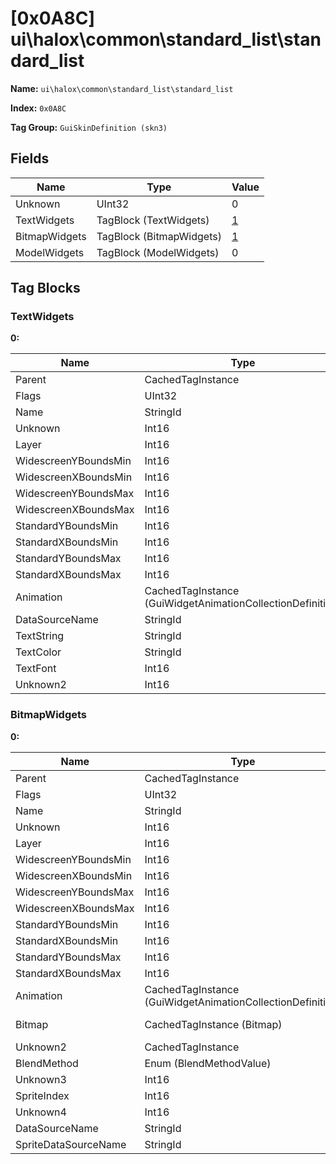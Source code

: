 # [0x0A8C] ui\halox\common\standard_list\standard_list

**Name:** ```ui\halox\common\standard_list\standard_list```

**Index:** ```0x0A8C```

**Tag Group:** ```GuiSkinDefinition (skn3)```

## Fields

Name	| Type	| Value
---	|---	|---	|
Unknown	|UInt32	|0
TextWidgets	|TagBlock (TextWidgets)	|[1](#textwidgets)
BitmapWidgets	|TagBlock (BitmapWidgets)	|[1](#bitmapwidgets)
ModelWidgets	|TagBlock (ModelWidgets)	|0


## Tag Blocks

### TextWidgets

**0:**

Name	| Type	| Value
---	|---	|---	|
Parent	|CachedTagInstance	|null
Flags	|UInt32	|196937
Name	|StringId	|
Unknown	|Int16	|0
Layer	|Int16	|1
WidescreenYBoundsMin	|Int16	|2
WidescreenXBoundsMin	|Int16	|0
WidescreenYBoundsMax	|Int16	|32
WidescreenXBoundsMax	|Int16	|391
StandardYBoundsMin	|Int16	|0
StandardXBoundsMin	|Int16	|0
StandardYBoundsMax	|Int16	|0
StandardXBoundsMax	|Int16	|0
Animation	|CachedTagInstance (GuiWidgetAnimationCollectionDefinition)	|[[0x0812] 0x00000812](../GuiWidgetAnimationCollectionDefinition/0812.md)
DataSourceName	|StringId	|
TextString	|StringId	|name
TextColor	|StringId	|
TextFont	|Int16	|1
Unknown2	|Int16	|0


### BitmapWidgets

**0:**

Name	| Type	| Value
---	|---	|---	|
Parent	|CachedTagInstance	|null
Flags	|UInt32	|9
Name	|StringId	|
Unknown	|Int16	|0
Layer	|Int16	|0
WidescreenYBoundsMin	|Int16	|0
WidescreenXBoundsMin	|Int16	|-7
WidescreenYBoundsMax	|Int16	|25
WidescreenXBoundsMax	|Int16	|297
StandardYBoundsMin	|Int16	|0
StandardXBoundsMin	|Int16	|0
StandardYBoundsMax	|Int16	|0
StandardXBoundsMax	|Int16	|0
Animation	|CachedTagInstance (GuiWidgetAnimationCollectionDefinition)	|[[0x08F1] 0x000008F1](../GuiWidgetAnimationCollectionDefinition/08F1.md)
Bitmap	|CachedTagInstance (Bitmap)	|[[0x0798] 0x00000798](../Bitmap/0798.md)
Unknown2	|CachedTagInstance	|null
BlendMethod	|Enum (BlendMethodValue)	|null
Unknown3	|Int16	|0
SpriteIndex	|Int16	|0
Unknown4	|Int16	|0
DataSourceName	|StringId	|
SpriteDataSourceName	|StringId	|


